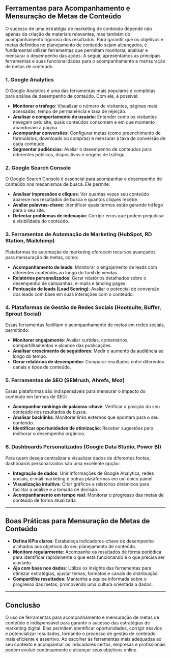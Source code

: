 
## Ferramentas para Acompanhamento e Mensuração de Metas de Conteúdo

O sucesso de uma estratégia de marketing de conteúdo depende não apenas da criação de materiais relevantes, mas também do acompanhamento rigoroso dos resultados. Para garantir que os objetivos e metas definidos no planejamento de conteúdo sejam alcançados, é fundamental utilizar ferramentas que permitam monitorar, analisar e mensurar o desempenho das ações. A seguir, apresentamos as principais ferramentas e suas funcionalidades para o acompanhamento e mensuração de metas de conteúdo.

### 1. **Google Analytics**

O Google Analytics é uma das ferramentas mais populares e completas para análise de desempenho de conteúdo. Com ele, é possível:

- **Monitorar o tráfego**: Visualizar o número de visitantes, páginas mais acessadas, tempo de permanência e taxa de rejeição.
- **Analisar o comportamento do usuário**: Entender como os visitantes navegam pelo site, quais conteúdos consomem e em que momento abandonam a página.
- **Acompanhar conversões**: Configurar metas (como preenchimento de formulários, downloads ou compras) e mensurar a taxa de conversão de cada conteúdo.
- **Segmentar audiências**: Avaliar o desempenho de conteúdos para diferentes públicos, dispositivos e origens de tráfego.

### 2. **Google Search Console**

O Google Search Console é essencial para acompanhar o desempenho do conteúdo nos mecanismos de busca. Ele permite:

- **Analisar impressões e cliques**: Ver quantas vezes seu conteúdo aparece nos resultados de busca e quantos cliques recebe.
- **Avaliar palavras-chave**: Identificar quais termos estão gerando tráfego para o seu site.
- **Detectar problemas de indexação**: Corrigir erros que podem prejudicar a visibilidade do conteúdo.

### 3. **Ferramentas de Automação de Marketing (HubSpot, RD Station, Mailchimp)**

Plataformas de automação de marketing oferecem recursos avançados para mensuração de metas, como:

- **Acompanhamento de leads**: Monitorar o engajamento de leads com diferentes conteúdos ao longo do funil de vendas.
- **Relatórios personalizados**: Gerar relatórios detalhados sobre o desempenho de campanhas, e-mails e landing pages.
- **Pontuação de leads (Lead Scoring)**: Avaliar o potencial de conversão dos leads com base em suas interações com o conteúdo.

### 4. **Plataformas de Gestão de Redes Sociais (Hootsuite, Buffer, Sprout Social)**

Essas ferramentas facilitam o acompanhamento de metas em redes sociais, permitindo:

- **Monitorar engajamento**: Avaliar curtidas, comentários, compartilhamentos e alcance das publicações.
- **Analisar crescimento de seguidores**: Medir o aumento da audiência ao longo do tempo.
- **Gerar relatórios de desempenho**: Comparar resultados entre diferentes canais e tipos de conteúdo.

### 5. **Ferramentas de SEO (SEMrush, Ahrefs, Moz)**

Essas plataformas são indispensáveis para mensurar o impacto do conteúdo em termos de SEO:

- **Acompanhar rankings de palavras-chave**: Verificar a posição do seu conteúdo nos resultados de busca.
- **Analisar backlinks**: Monitorar links externos que apontam para o seu conteúdo.
- **Identificar oportunidades de otimização**: Receber sugestões para melhorar o desempenho orgânico.

### 6. **Dashboards Personalizados (Google Data Studio, Power BI)**

Para quem deseja centralizar e visualizar dados de diferentes fontes, dashboards personalizados são uma excelente opção:

- **Integração de dados**: Unir informações de Google Analytics, redes sociais, e-mail marketing e outras plataformas em um único painel.
- **Visualização intuitiva**: Criar gráficos e relatórios dinâmicos para facilitar a análise e a tomada de decisão.
- **Acompanhamento em tempo real**: Monitorar o progresso das metas de conteúdo de forma atualizada.

---

## **Boas Práticas para Mensuração de Metas de Conteúdo**

- **Defina KPIs claros**: Estabeleça indicadores-chave de desempenho alinhados aos objetivos do seu planejamento de conteúdo.
- **Monitore regularmente**: Acompanhe os resultados de forma periódica para identificar rapidamente o que está funcionando e o que precisa ser ajustado.
- **Aja com base nos dados**: Utilize os insights das ferramentas para otimizar estratégias, ajustar temas, formatos e canais de distribuição.
- **Compartilhe resultados**: Mantenha a equipe informada sobre o progresso das metas, promovendo uma cultura orientada a dados.

---

## **Conclusão**

O uso de ferramentas para acompanhamento e mensuração de metas de conteúdo é indispensável para garantir o sucesso das estratégias de marketing digital. Elas permitem identificar oportunidades, corrigir desvios e potencializar resultados, tornando o processo de gestão de conteúdo mais eficiente e assertivo. Ao escolher as ferramentas mais adequadas ao seu contexto e acompanhar os indicadores certos, empresas e profissionais podem evoluir continuamente e alcançar seus objetivos online.
```
